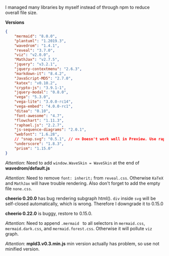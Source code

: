 I managed many libraries by myself instead of through npm to reduce overall file size.

**Versions**
```json
{
    "mermaid": "8.0.0",
    "plantuml": "1.2019.3",
    "wavedrom": "1.4.1",
    "reveal": "3.7.0",
    "viz": "v2.0.0",
    "MathJax": "v2.7.5",
    "jquery": "v3.2.1",
    "jquery-contextmenu": "2.6.3",
    "markdown-it": "8.4.2",
    "JavaScript-MD5": "2.7.0",
    "katex": "v0.10.2",
    "crypto-js": "3.9.1-1",
    "jquery-modal": "0.8.0",
    "vega": "5.3.0",
    "vega-lite": "3.0.0-rc14",
    "vega-embed": "4.0.0-rc1",
    "ditaa": "0.10",
    "font-awesome": "4.7",
    "flowchart": "1.11.3",
    "raphael.js": "2.2.7",
    "js-sequence-diagrams": "2.0.1",
    "webfont": "1.6.28",
    // "snap.svg": "0.5.1", // <= Doesn't work well in Preview. Use raphael.js instead
    "underscore": "1.8.3",
    "prism": "1.15.0"
}
```  

*Attention*: Need to add `window.WaveSkin = WaveSkin` at the end of **wavedrom/default.js**

*Attention*: Need to remove `font: inherit;` from `reveal.css`. Otherwise `KaTeX` and `MathJax` will have trouble rendering. Also don't forget to add the empty file `none.css`.

**cheerio 0.20.0** has bug rendering subgraph html(). `div` inside `svg` will be self-closed automatically, which is wrong. Therefore I downgrade it to 0.15.0

**cheerio 0.22.0** is buggy, restore to 0.15.0.  

*Attention*: Need to append `.mermaid ` to all selectors in `mermaid.css`, `mermaid.dark.css`, and `mermaid.forest.css`. Otherwise it will pollute `viz` graph.

*Attention*: **mpld3.v0.3.min.js** min version actually has problem, so use not minified version.  
